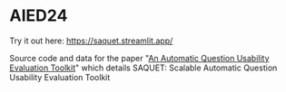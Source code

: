 # AIED24
Try it out here: https://saquet.streamlit.app/

Source code and data for the paper "[An Automatic Question Usability Evaluation Toolkit](https://scholar.google.com/citations?view_op=view_citation&hl=en&user=cYweVsQAAAAJ&sortby=pubdate&citation_for_view=cYweVsQAAAAJ:hCrLmN-GePgC)" which details SAQUET: Scalable Automatic Question Usability Evaluation Toolkit 
